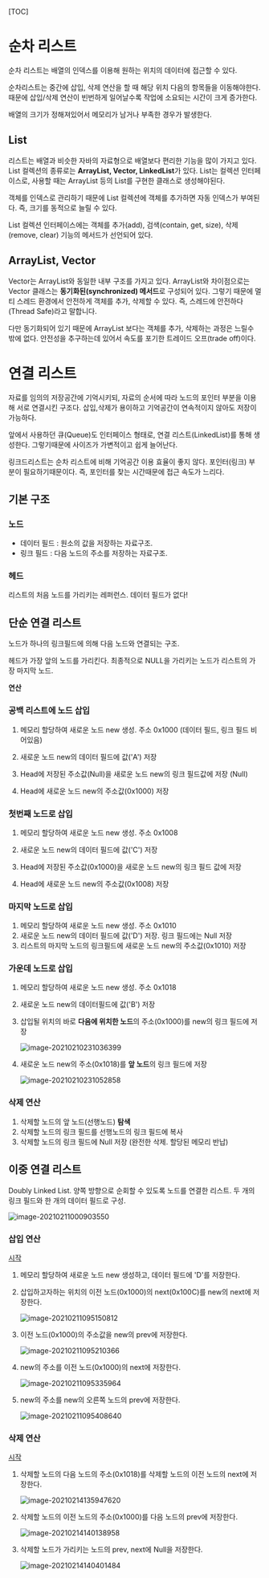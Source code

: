 [TOC]



# 순차 리스트

순차 리스트는 배열의 인덱스를 이용해 원하는 위치의 데이터에 접근할 수 있다.



순차리스트는 중간에 삽입, 삭제 연산을 할 때 해당 위치 다음의 항목들을 이동해야한다. 때문에 삽입/삭제 연산이 빈번하게 일어날수록 작업에 소요되는 시간이 크게 증가한다.

배열의 크기가 정해져있어서 메모리가 남거나 부족한 경우가 발생한다.



## List

리스트는 배열과 비슷한 자바의 자료형으로 배열보다 편리한 기능을 많이 가지고 있다. List 컬렉션의 종류로는 **ArrayList, Vector, LinkedList**가 있다. List는 컬렉션 인터페이스로, 사용할 때는 ArrayList 등의 List를 구현한 클래스로 생성해야된다.

객체를 인덱스로 관리하기 때문에 List 컬렉션에 객체를 추가하면 자동 인덱스가 부여된다. 즉, 크기를 동적으로 늘릴 수 있다.

List 컬렉션 인터페이스에는 객체를 추가(add), 검색(contain, get, size), 삭제(remove, clear) 기능의 메서드가 선언되어 있다.



## ArrayList, Vector

Vector는 ArrayList와 동일한 내부 구조를 가지고 있다. ArrayList와 차이점으로는 Vector 클래스는 **동기화된(synchronized) 메서드**로 구성되어 있다. 그렇기 때문에 멀티 스레드 환경에서 안전하게 객체를 추가, 삭제할 수 있다. 즉, 스레드에 안전하다(Thread Safe)라고 말합니다. 

다만 동기화되어 있기 때문에 ArrayList 보다는 객체를 추가, 삭제하는 과정은 느릴수 밖에 없다. 안전성을 추구하는데 있어서 속도를 포기한 트레이드 오프(trade off)이다.



# 연결 리스트

자료를 임의의 저장공간에 기억시키되, 자료의 순서에 따라 노드의 포인터 부분을 이용해 서로 연결시킨 구조다. 삽입,삭제가 용이하고 기억공간이 연속적이지 않아도 저장이 가능하다.

앞에서 사용하던 큐(Queue)도 인터페이스 형태로, 연결 리스트(LinkedList)를 통해 생성한다. 그렇기때문에 사이즈가 가변적이고 쉽게 늘어난다.

링크드리스트는 순차 리스트에 비해 기억공간 이용 효율이 좋지 않다. 포인터(링크) 부분이 필요하기때문이다. 즉, 포인터를 찾는 시간때문에 접근 속도가 느리다.



## 기본 구조

### 노드

- 데이터 필드 : 원소의 값을 저장하는 자료구조.
- 링크 필드 : 다음 노드의 주소를 저장하는 자료구조.



### 헤드

리스트의 처음 노드를 가리키는 레퍼런스. 데이터 필드가 없다!



## 단순 연결 리스트

노드가 하나의 링크필드에 의해 다음 노드와 연결되는 구조.

헤드가 가장 앞의 노드를 가리킨다. 최종적으로 NULL을 가리키는 노드가 리스트의 가장 마지막 노드.



**연산**

### 공백 리스트에 노드 삽입

1. 메모리 할당하여 새로운 노드 new 생성. 주소 0x1000 (데이터 필드, 링크 필드 비어있음)
2. 새로운 노드 new의 데이터 필드에 값('A') 저장

3. Head에 저장된 주소값(Null)을 새로운 노드 new의 링크 필드값에 저장 (Null)
4. Head에 새로운 노드 new의 주소값(0x1000) 저장



### 첫번째 노드로 삽입

1. 메모리 할당하여 새로운 노드 new 생성. 주소 0x1008

2. 새로운 노드 new의 데이터 필드에 값('C') 저장
3. Head에 저장된 주소값(0x1000)을 새로운 노드 new의 링크 필드 값에 저장
4. Head에 새로운 노드 new의 주소값(0x1008) 저장



### 마지막 노드로 삽입

1. 메모리 할당하여 새로운 노드 new 생성. 주소 0x1010
2. 새로운 노드 new의 데이터 필드에 값('D') 저장. 링크 필드에는 Null 저장
3. 리스트의 마지막 노드의 링크필드에 새로운 노드 new의 주소값(0x1010) 저장



### 가운데 노드로 삽입

1. 메모리 할당하여 새로운 노드 new 생성. 주소 0x1018

2. 새로운 노드 new의 데이터필드에 값('B') 저장

3. 삽입될 위치의 바로 **다음에 위치한 노드**의 주소(0x1000)를 new의 링크 필드에 저장

   ![image-20210210231036399](images/image-20210210231036399.png)

4. 새로운 노드 new의 주소(0x1018)를 **앞 노드**의 링크 필드에 저장 

   ![image-20210210231052858](images/image-20210210231052858.png)



### 삭제 연산

1. 삭제할 노드의 앞 노드(선행노드) **탐색**
2. 삭제할 노드의 링크 필드를 선행노드의 링크 필드에 복사
3. 삭제할 노드의 링크 필드에 Null 저장 (완전한 삭제. 할당된 메모리 반납)



## 이중 연결 리스트

Doubly Linked List. 양쪽 방향으로 순회할 수 있도록 노드를 연결한 리스트. 두 개의 링크 필드와 한 개의 데이터 필드로 구성.

![image-20210211000903550](images/image-20210211000903550.png)



### 삽입 연산

[시작](#이중-연결-리스트)

1. 메모리 할당하여 새로운 노드 new 생성하고, 데이터 필드에 'D'를 저장한다.

2. 삽입하고자하는 위치의 이전 노드(0x1000)의 next(0x100C)를 new의 next에 저장한다.

   ![image-20210211095150812](images/image-20210211095150812.png)

3. 이전 노드(0x1000)의 주소값을 new의 prev에 저장한다.

   ![image-20210211095210366](images/image-20210211095210366.png)

4. new의 주소를 이전 노드(0x1000)의 next에 저장한다. 

   ![image-20210211095335964](images/image-20210211095335964.png)

5. new의 주소를 new의 오른쪽 노드의 prev에 저장한다.

   ![image-20210211095408640](images/image-20210211095408640.png)



### 삭제 연산

[시작](#이중-연결-리스트)

1. 삭제할 노드의 다음 노드의 주소(0x1018)를 삭제할 노드의 이전 노드의 next에 저장한다.

   ![image-20210214135947620](images/image-20210214135947620.png) 

2. 삭제할 노드의 이전 노드의 주소(0x1000)를 다음 노드의 prev에 저장한다.

   ![image-20210214140138958](images/image-20210214140138958.png) 

3. 삭제할 노드가 가리키는 노드의 prev, next에 Null을 저장한다.

   ![image-20210214140401484](images/image-20210214140401484.png) 